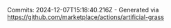 Commits: 2024-12-07T15:18:40.216Z - Generated via https://github.com/marketplace/actions/artificial-grass
<br>
